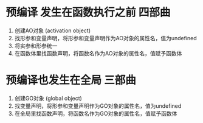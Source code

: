 # 预编译 发生在函数执行之前  四部曲

1. 创建AO对象 (activation object)
2. 找形参和变量声明，将形参和变量声明作为AO对象的属性名，值为undefined
3. 将实参和形参统一
4. 在函数体里找函数声明，将函数名作为AO对象的属性名，值赋予函数体

# 预编译也发生在全局  三部曲
1. 创建GO对象 (global object)
2. 找变量声明，将形参和变量声明作为GO对象的属性名，值为undefined
3. 在全局里找函数声明，将函数名作为GO对象的属性名，值赋予函数体